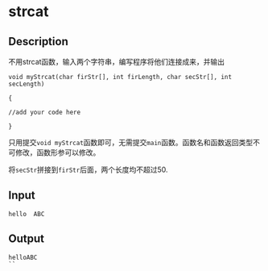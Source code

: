 # strcat

## Description
不用strcat函数，输入两个字符串，编写程序将他们连接成来，并输出
```
void myStrcat(char firStr[], int firLength, char secStr[], int secLength)

{

//add your code here

}
```
只用提交`void myStrcat`函数即可，无需提交`main`函数。函数名和函数返回类型不可修改，函数形参可以修改。

将`secStr`拼接到`firStr`后面，两个长度均不超过50.

## Input
```
hello  ABC
```
## Output
```
helloABC
``
